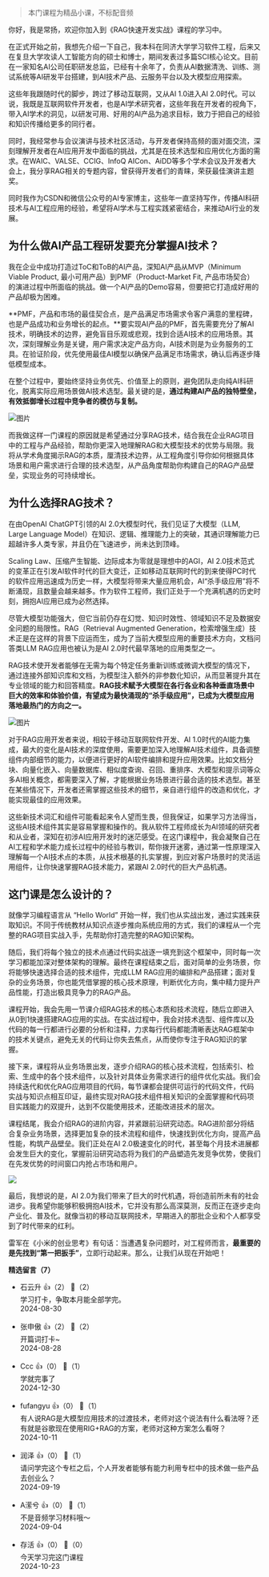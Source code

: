 > 本门课程为精品小课，不标配音频

你好，我是常扬，欢迎你加入到《RAG快速开发实战》课程的学习中。

在正式开始之前，我想先介绍一下自己，我本科在同济大学学习软件工程，后来又在复旦大学攻读人工智能方向的硕士和博士，期间发表过多篇SCI核心论文。目前在一家知名AI公司任职研发总监，已经有十余年了，负责从AI数据清洗、训练、测试系统等AI研发平台搭建，到AI技术产品、云服务平台以及大模型应用探索。

这些年我跟随时代的脚步，跨过了移动互联网，又从AI 1.0进入AI 2.0时代。可以说，我既是互联网软件开发者，也是AI学术研究者，这些年我在开发者的视角下，带入AI学术的洞见，以研发可用、好用的AI产品为追求目标，致力于把自己的经验和知识传播给更多的同行者。

同时，我经常参与会议演讲与技术社区活动，与开发者保持高频的面对面交流，深刻理解开发者在AI应用开发中面临的挑战，尤其是在技术选型和应用优化方面的需求。在WAIC、VALSE、CCIG、InfoQ AICon、AiDD等多个学术会议及开发者大会上，我分享RAG相关的专题内容，曾获得开发者们的青睐，荣获最佳演讲主题奖。

同时我作为CSDN和微信公众号的AI专家博主，这些年一直坚持写作，传播AI科研技术与AI工程应用的经验，希望将AI学术与工程实践紧密结合，来推动AI行业的发展。

## 为什么做AI产品工程研发要充分掌握AI技术？

我在企业中成功打造过ToC和ToB的AI产品，深知AI产品从MVP（Minimum Viable Product, 最小可用产品）到PMF（Product-Market Fit, 产品市场契合）的演进过程中所面临的挑战。做一个AI产品的Demo容易，但要把它打造成好用的产品却极为困难。

**PMF，产品和市场的最佳契合点，是产品满足市场需求令客户满意的里程碑，也是产品成功和业务增长的起点。**要实现AI产品的PMF，首先需要充分了解AI技术，明确技术的边界，避免盲目乐观或悲观，找到合适AI技术的应用场景。其次，深刻理解业务是关键，用户需求决定产品方向，AI技术则是为业务服务的工具。在验证阶段，优先使用最佳AI模型以确保产品满足市场需求，确认后再逐步降低模型成本。

在整个过程中，要始终坚持业务优先、价值至上的原则，避免团队走向纯AI科研化，脱离实际应用场景做AI技术选型。最关键的是，**通过构建AI产品的独特壁垒，有效抵御增长过程中竞争者的模仿与复制。**

![图片](https://static001.geekbang.org/resource/image/81/ed/812c797348798947e6ecf4f3ddf8a9ed.jpg?wh=1920x883)

而我做这样一门课程的原因就是希望通过分享RAG技术，结合我在企业RAG项目中的工程与产品经验，帮助你更深入地理解RAG和大模型技术的优势与局限。我将从学术角度揭示RAG的本质，厘清技术边界，从工程角度引导你如何根据具体场景和用户需求进行合理的技术选型，从产品角度帮助你构建自己的RAG产品壁垒，实现业务的可持续增长。

## 为什么选择RAG技术？

在由OpenAI ChatGPT引领的AI 2.0大模型时代，我们见证了大模型（LLM, Large Language Model）在知识、逻辑、推理能力上的突破，其通识理解能力已超越许多人类专家，并且仍在飞速进步，尚未达到顶峰。

Scaling Law、压缩产生智能、边际成本为零就是理想中的AGI，AI 2.0技术范式的变革正在引发AI软件时代的巨大变迁，正如移动互联网时代的到来使得PC时代的软件应用迅速成为历史一样，大模型将带来大量应用机会，AI“杀手级应用”将不断涌现，且数量会越来越多。作为软件工程师，我们正处于一个充满机遇的历史时刻，拥抱AI应用已成为必然选择。

尽管大模型功能强大，但它当前仍存在幻觉、知识时效性、领域知识不足及数据安全问题的局限性。RAG（Retrieval Augmented Generation，检索增强生成）技术正是在这样的背景下应运而生，成为了当前大模型应用的重要技术方向，文档问答类LLM RAG应用也被认为是AI 2.0时代最早落地的应用类型之一。

RAG技术使开发者能够在无需为每个特定任务重新训练或微调大模型的情况下，通过连接外部知识库和文档，为模型注入额外的非参数化知识，从而显著提升其在专业领域的能力和回答精度。**RAG技术赋予大模型在各行各业和各种垂直场景中巨大的效率和体验价值，有望成为最快涌现的“杀手级应用”，已成为大模型应用落地最热门的方向之一。**

![图片](https://static001.geekbang.org/resource/image/af/7b/afb398e48aea5febc482feb99037677b.png?wh=1920x610)

对于RAG应用开发者来说，相较于移动互联网软件开发、AI 1.0时代的AI能力集成，最大的变化是AI技术的深度使用，需要更加深入地理解AI技术组件，具备调整组件内部细节的能力，以便进行更好的AI软件编排和提升应用效果。比如文档分块、向量化嵌入、向量数据库、相似度查询、召回、重排序、大模型和提示词等众多AI相关概念，都需要深入了解，才能根据业务场景进行最合适的技术选型。甚至在某些情况下，开发者还需掌握这些技术的细节，亲自进行组件的改造和优化，才能实现最佳的应用效果。

这些新技术词汇和组件可能看起来令人望而生畏，但我保证，如果学习方法得当，这些AI技术组件其实是容易掌握和操作的。我从软件工程师成长为AI领域的研究者和从业者，深知在初涉AI应用开发时的迷茫感受。在这门课程中，我会凝聚自己在AI工程和学术能力成长过程中的经验与教训，帮你拨开迷雾，通过第一性原理深入理解每一个AI技术点的本质，从技术根基的扎实掌握，到应对客户场景时的灵活运用组件，让你快速掌握RAG技术能力，紧跟AI 2.0时代的巨大产品机遇。

## 这门课是怎么设计的？

就像学习编程语言从 “Hello World” 开始一样，我们也从实战出发，通过实践来获取知识。不同于传统教材从知识点逐步推向系统应用的方式，我们的课程从一个完整的RAG项目实战入手，先帮助你打造完整的RAG知识架构。

随后，我们将每个独立的技术点通过代码实战逐一填充到这个框架中，同时每一次学习都能加深对整体架构的理解。最终在课程结束之后，面对简单的业务场景，你将能够快速选择合适的技术组件，完成LLM RAG应用的编排和产品搭建；面对复杂的业务场景，你也能凭借掌握的核心技术原理，判断优化方向，集中精力提升产品性能，打造出极具竞争力的RAG产品。

课程开始，我会先用一节课介绍RAG技术的核心本质和技术流程，随后立即进入从0到1快速搭建RAG应用的实战。在实战过程中，我会对技术选型、组件库以及代码的每一行都进行必要的分析和注释，力求每行代码都能清晰表达RAG框架中的技术关键点，避免无关的代码让你失去焦点，从而使你专注于RAG知识的掌握。

接下来，课程将从业务场景出发，逐步介绍RAG的核心技术流程，包括索引、检索、生成中的各个技术组件，以及针对具体业务需求进行的组件优化实战。我们会持续迭代和优化RAG应用项目的代码，每节课都会提供可运行的代码文件，代码实战与知识点相互印证，最终实现对RAG技术组件相关知识的全面掌握和代码项目实践能力的双提升，达到不仅能使用技术，还能改进技术的层次。

课程结尾，我会介绍RAG的进阶内容，并紧跟前沿研究动态。RAG进阶部分将结合复杂业务场景，选择更加复杂的技术流程和组件，快速找到优化方向，提高产品性能，构筑产品壁垒。我们正处在AI 2.0极速变化的时代，甚至每个月技术进展都会发生巨大的变化，掌握前沿研究动态将为我们的产品塑造先发竞争优势，使我们在先发优势的时间窗口内抢占市场和用户。

![](https://static001.geekbang.org/resource/image/bc/93/bc4a97f9e18acbc42958987934f06893.jpg?wh=3126x3693)

最后，我想说的是，AI 2.0为我们带来了巨大的时代机遇，将创造前所未有的社会进步。我希望你能够积极拥抱AI技术，它并没有那么高深莫测，反而正在逐步走向产业化、普及化。就像当初的移动互联网技术，早期进入的那批企业和个人都享受到了时代带来的红利。

雷军在《小米的创业思考》有句话：当遭遇复杂问题时，对工程师而言，**最重要的是先找到“第一把扳手”**，立即行动起来。那么，让我们从现在开始吧！
<div><strong>精选留言（7）</strong></div><ul>
<li><span>石云升</span> 👍（2） 💬（2）<div>学习打卡，争取本月能全部学完。</div>2024-08-30</li><br/><li><span>张申傲</span> 👍（2） 💬（2）<div>开篇词打卡~</div>2024-08-28</li><br/><li><span>Ccc</span> 👍（0） 💬（1）<div>学就完事了</div>2024-12-30</li><br/><li><span>fufangyu</span> 👍（0） 💬（1）<div>有人说RAG是大模型应用技术的过渡技术，老师对这个说法有什么看法呀？还有就是谷歌现在使用RIG+RAG的方案，老师对这种方案怎么看呀？</div>2024-10-11</li><br/><li><span>润泽</span> 👍（0） 💬（1）<div>请问学完这个专栏之后，个人开发者能够有能力利用专栏中的技术做一些产品去创业么？</div>2024-09-19</li><br/><li><span>A潆兮</span> 👍（0） 💬（1）<div>不是音频学习材料哦～</div>2024-09-04</li><br/><li><span>存活</span> 👍（0） 💬（0）<div>今天学习完这门课程</div>2024-10-23</li><br/>
</ul>